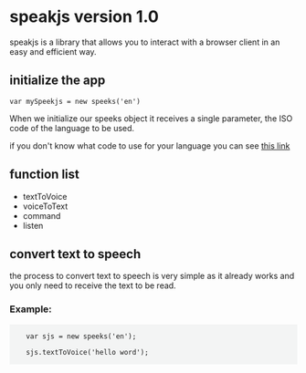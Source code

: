 # speakjs version 1.0
speakjs is a library that allows you to interact with a browser client in an easy and efficient way.
<h2>initialize the app</h2>
<code>var mySpeekjs = new speeks('en')</code><br>
<p>When we initialize our speeks object it receives a single parameter, the ISO code of the language to be used.</p>
<p>if you don't know what code to use for your language you can see <a href="https://www.w3schools.com/tags/ref_language_codes.asp">this link</a></p>
<h2>function list</h2>
<ul>
  <li>textToVoice</li>
  <li>voiceToText</li>
  <li>command</li>
  <li>listen</li>
</ul>
<h2>convert text to speech</h2>
<p>the process to convert text to speech is very simple as it already works and you only need to receive the text to be read.</p>
<h3>Example:</h3>
<div style="background-color: #f3f4f4;min-width:50%;">
  <code>
    var sjs = new speeks('en');
  </code>
  <code>
    sjs.textToVoice('hello word');
  </code>
  
</div>
